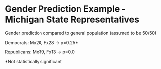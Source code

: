 # Gender Prediction Example - Michigan State Representatives

Gender prediction compared to general population (assumed to be 50/50)

Democrats: Mx20, Fx28 -> p=0.25*

Republicans: Mx39, Fx13 -> p=0.0

*Not statistically significant